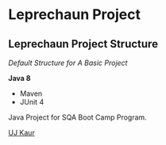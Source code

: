 # Leprechaun Project
## Leprechaun Project Structure

*Default Structure for A Basic Project*

**Java 8**

* Maven
* JUnit 4

Java Project for SQA Boot Camp Program. 

[UJ Kaur](https://github.com)
